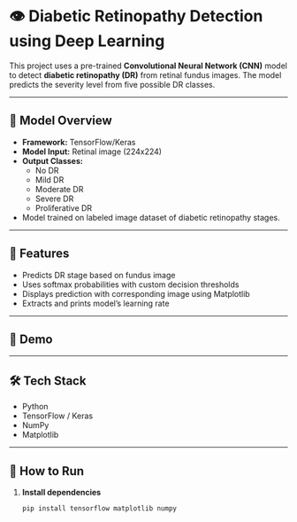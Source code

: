 # 👁️ Diabetic Retinopathy Detection using Deep Learning

This project uses a pre-trained **Convolutional Neural Network (CNN)** model to detect **diabetic retinopathy (DR)** from retinal fundus images. The model predicts the severity level from five possible DR classes.

---

## 🧠 Model Overview

- **Framework:** TensorFlow/Keras
- **Model Input:** Retinal image (224x224)
- **Output Classes:**
  - No DR
  - Mild DR
  - Moderate DR
  - Severe DR
  - Proliferative DR
- Model trained on labeled image dataset of diabetic retinopathy stages.

---

## 🚀 Features

- Predicts DR stage based on fundus image
- Uses softmax probabilities with custom decision thresholds
- Displays prediction with corresponding image using Matplotlib
- Extracts and prints model’s learning rate

---

## 📸 Demo


---

## 🛠️ Tech Stack

- Python
- TensorFlow / Keras
- NumPy
- Matplotlib

---

## 🧪 How to Run

1. **Install dependencies**
   ```bash
   pip install tensorflow matplotlib numpy
